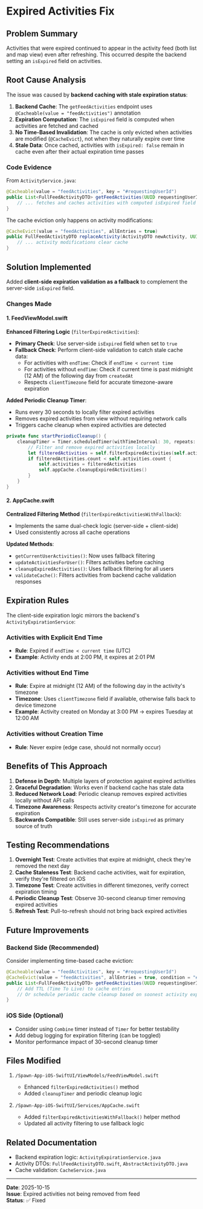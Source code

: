 # Expired Activities Fix

## Problem Summary

Activities that were expired continued to appear in the activity feed (both list and map view) even after refreshing. This occurred despite the backend setting an `isExpired` field on activities.

## Root Cause Analysis

The issue was caused by **backend caching with stale expiration status**:

1. **Backend Cache**: The `getFeedActivities` endpoint uses `@Cacheable(value = "feedActivities")` annotation
2. **Expiration Computation**: The `isExpired` field is computed when activities are fetched and cached
3. **No Time-Based Invalidation**: The cache is only evicted when activities are modified (`@CacheEvict`), not when they naturally expire over time
4. **Stale Data**: Once cached, activities with `isExpired: false` remain in cache even after their actual expiration time passes

### Code Evidence

From `ActivityService.java`:
```java
@Cacheable(value = "feedActivities", key = "#requestingUserId")
public List<FullFeedActivityDTO> getFeedActivities(UUID requestingUserId) {
    // ... fetches and caches activities with computed isExpired field
}
```

The cache eviction only happens on activity modifications:
```java
@CacheEvict(value = "feedActivities", allEntries = true)
public FullFeedActivityDTO replaceActivity(ActivityDTO newActivity, UUID id) {
    // ... activity modifications clear cache
}
```

## Solution Implemented

Added **client-side expiration validation as a fallback** to complement the server-side `isExpired` field.

### Changes Made

#### 1. FeedViewModel.swift

**Enhanced Filtering Logic** (`filterExpiredActivities`):
- **Primary Check**: Use server-side `isExpired` field when set to `true`
- **Fallback Check**: Perform client-side validation to catch stale cache data:
  - For activities with `endTime`: Check if `endTime < current time`
  - For activities without `endTime`: Check if current time is past midnight (12 AM) of the following day from `createdAt`
  - Respects `clientTimezone` field for accurate timezone-aware expiration

**Added Periodic Cleanup Timer**:
- Runs every 30 seconds to locally filter expired activities
- Removes expired activities from view without requiring network calls
- Triggers cache cleanup when expired activities are detected

```swift
private func startPeriodicCleanup() {
    cleanupTimer = Timer.scheduledTimer(withTimeInterval: 30, repeats: true) { [weak self] _ in
        // Filter and remove expired activities locally
        let filteredActivities = self.filterExpiredActivities(self.activities)
        if filteredActivities.count < self.activities.count {
            self.activities = filteredActivities
            self.appCache.cleanupExpiredActivities()
        }
    }
}
```

#### 2. AppCache.swift

**Centralized Filtering Method** (`filterExpiredActivitiesWithFallback`):
- Implements the same dual-check logic (server-side + client-side)
- Used consistently across all cache operations

**Updated Methods**:
- `getCurrentUserActivities()`: Now uses fallback filtering
- `updateActivitiesForUser()`: Filters activities before caching
- `cleanupExpiredActivities()`: Uses fallback filtering for all users
- `validateCache()`: Filters activities from backend cache validation responses

## Expiration Rules

The client-side expiration logic mirrors the backend's `ActivityExpirationService`:

### Activities with Explicit End Time
- **Rule**: Expired if `endTime < current time` (UTC)
- **Example**: Activity ends at 2:00 PM, it expires at 2:01 PM

### Activities without End Time
- **Rule**: Expire at midnight (12 AM) of the following day in the activity's timezone
- **Timezone**: Uses `clientTimezone` field if available, otherwise falls back to device timezone
- **Example**: Activity created on Monday at 3:00 PM → expires Tuesday at 12:00 AM

### Activities without Creation Time
- **Rule**: Never expire (edge case, should not normally occur)

## Benefits of This Approach

1. **Defense in Depth**: Multiple layers of protection against expired activities
2. **Graceful Degradation**: Works even if backend cache has stale data
3. **Reduced Network Load**: Periodic cleanup removes expired activities locally without API calls
4. **Timezone Awareness**: Respects activity creator's timezone for accurate expiration
5. **Backwards Compatible**: Still uses server-side `isExpired` as primary source of truth

## Testing Recommendations

1. **Overnight Test**: Create activities that expire at midnight, check they're removed the next day
2. **Cache Staleness Test**: Backend cache activities, wait for expiration, verify they're filtered on iOS
3. **Timezone Test**: Create activities in different timezones, verify correct expiration timing
4. **Periodic Cleanup Test**: Observe 30-second cleanup timer removing expired activities
5. **Refresh Test**: Pull-to-refresh should not bring back expired activities

## Future Improvements

### Backend Side (Recommended)
Consider implementing time-based cache eviction:
```java
@Cacheable(value = "feedActivities", key = "#requestingUserId")
@CacheEvict(value = "feedActivities", allEntries = true, condition = "#result != null")
public List<FullFeedActivityDTO> getFeedActivities(UUID requestingUserId) {
    // Add TTL (Time To Live) to cache entries
    // Or schedule periodic cache cleanup based on soonest activity expiration
}
```

### iOS Side (Optional)
- Consider using `Combine` timer instead of `Timer` for better testability
- Add debug logging for expiration filtering (can be toggled)
- Monitor performance impact of 30-second cleanup timer

## Files Modified

1. `/Spawn-App-iOS-SwiftUI/ViewModels/FeedViewModel.swift`
   - Enhanced `filterExpiredActivities()` method
   - Added `cleanupTimer` and periodic cleanup logic
   
2. `/Spawn-App-iOS-SwiftUI/Services/AppCache.swift`
   - Added `filterExpiredActivitiesWithFallback()` helper method
   - Updated all activity filtering to use fallback logic

## Related Documentation

- Backend expiration logic: `ActivityExpirationService.java`
- Activity DTOs: `FullFeedActivityDTO.swift`, `AbstractActivityDTO.java`
- Cache validation: `CacheService.java`

---

**Date**: 2025-10-15  
**Issue**: Expired activities not being removed from feed  
**Status**: ✅ Fixed

